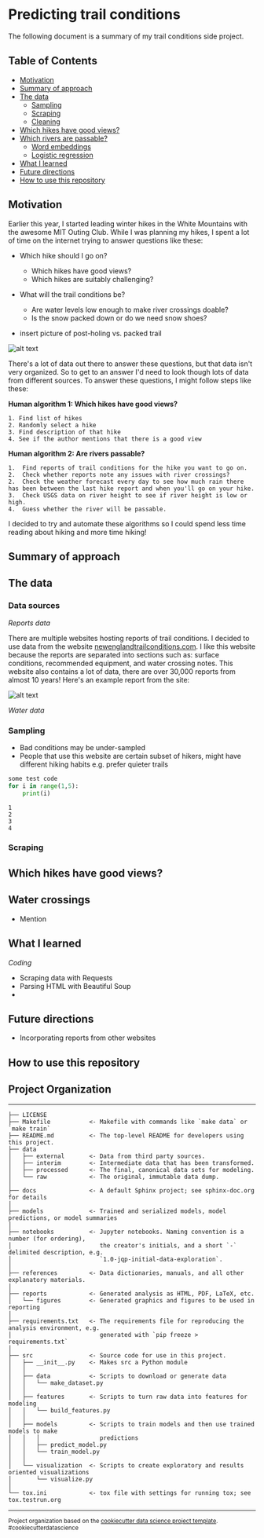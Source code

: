 # Predicting trail conditions

The following document is a summary of my trail conditions side project. 

## Table of Contents 
* [Motivation](#motivation)
* [Summary of approach](#summary-of-approach)
* [The data](#the-data)
	* [Sampling](#sampling)
	* [Scraping](#scraping)
	* [Cleaning](#cleaning)
* [Which hikes have good views?](#which-hikes-have-good-views)
* [Which rivers are passable?]()
	* [Word embeddings]()
	* [Logistic regression]()
* [What I learned](#what-i-learned)
* [Future directions](#future-directions) 
* [How to use this repository](#how-to-use-this-repository)

## Motivation
Earlier this year, I started leading winter hikes in the White Mountains with the awesome MIT Outing Club.  While I was planning my hikes, I spent a lot of time on the internet trying to answer questions like these:

* Which hike should I go on?
	* Which hikes have good views?
	* Which hikes are suitably challenging?
* What will the trail conditions be?
	* Are water levels low enough to make river crossings doable? 
	* Is the snow packed down or do we need snow shoes?

* insert picture of post-holing vs. packed trail 

![alt text](https://github.com/avbatchelor/trail-conditions/blob/master/images/trail_example.JPG)

There's a lot of data out there to answer these questions, but that data isn't very organized.  So to get to an answer I'd need to look though lots of data from different sources.  To answer these questions, I might follow steps like these:

**Human algorithm 1: Which hikes have good views?**

	1. Find list of hikes 
	2. Randomly select a hike 
	3. Find description of that hike 
	4. See if the author mentions that there is a good view 

**Human algorithm 2: Are rivers passable?**

	1.  Find reports of trail conditions for the hike you want to go on. 
	2.  Check whether reports note any issues with river crossings? 
	2.  Check the weather forecast every day to see how much rain there has been between the last hike report and when you'll go on your hike. 
	3.  Check USGS data on river height to see if river height is low or high. 
	4.  Guess whether the river will be passable.

I decided to try and automate these algorithms so I could spend less time reading about hiking and more time hiking!
   
## Summary of approach

## The data

### Data sources

*Reports data*
 
There are multiple websites hosting reports of trail conditions.  I decided to use data from the website [newenglandtrailconditions.com](http://newenglandtrailconditions.com/).  I like this website because the reports are separated into sections such as: surface conditions, recommended equipment, and water crossing notes.  This website also contains a lot of data, there are over 30,000 reports from almost 10 years! Here's an example report from the site: 

![alt text](https://github.com/avbatchelor/trail-conditions/blob/master/reports/figures/report_example.jpg)


*Water data*

 

### Sampling 

* Bad conditions may be under-sampled 
* People that use this website are certain subset of hikers, might have different hiking habits e.g. prefer quieter trails 



```python
some test code
for i in range(1,5):
    print(i)
```

    1
    2
    3
    4
    

### Scraping



## Which hikes have good views?

## Water crossings 
* Mention 

## What I learned 

*Coding*

* Scraping data with Requests
* Parsing HTML with Beautiful Soup
* 




## Future directions
* Incorporating reports from other websites


## How to use this repository

## Project Organization
------------

    ├── LICENSE
    ├── Makefile           <- Makefile with commands like `make data` or `make train`
    ├── README.md          <- The top-level README for developers using this project.
    ├── data
    │   ├── external       <- Data from third party sources.
    │   ├── interim        <- Intermediate data that has been transformed.
    │   ├── processed      <- The final, canonical data sets for modeling.
    │   └── raw            <- The original, immutable data dump.
    │
    ├── docs               <- A default Sphinx project; see sphinx-doc.org for details
    │
    ├── models             <- Trained and serialized models, model predictions, or model summaries
    │
    ├── notebooks          <- Jupyter notebooks. Naming convention is a number (for ordering),
    │                         the creator's initials, and a short `-` delimited description, e.g.
    │                         `1.0-jqp-initial-data-exploration`.
    │
    ├── references         <- Data dictionaries, manuals, and all other explanatory materials.
    │
    ├── reports            <- Generated analysis as HTML, PDF, LaTeX, etc.
    │   └── figures        <- Generated graphics and figures to be used in reporting
    │
    ├── requirements.txt   <- The requirements file for reproducing the analysis environment, e.g.
    │                         generated with `pip freeze > requirements.txt`
    │
    ├── src                <- Source code for use in this project.
    │   ├── __init__.py    <- Makes src a Python module
    │   │
    │   ├── data           <- Scripts to download or generate data
    │   │   └── make_dataset.py
    │   │
    │   ├── features       <- Scripts to turn raw data into features for modeling
    │   │   └── build_features.py
    │   │
    │   ├── models         <- Scripts to train models and then use trained models to make
    │   │   │                 predictions
    │   │   ├── predict_model.py
    │   │   └── train_model.py
    │   │
    │   └── visualization  <- Scripts to create exploratory and results oriented visualizations
    │       └── visualize.py
    │
    └── tox.ini            <- tox file with settings for running tox; see tox.testrun.org


--------

<p><small>Project organization based on the <a target="_blank" href="https://drivendata.github.io/cookiecutter-data-science/">cookiecutter data science project template</a>. #cookiecutterdatascience</small></p>
